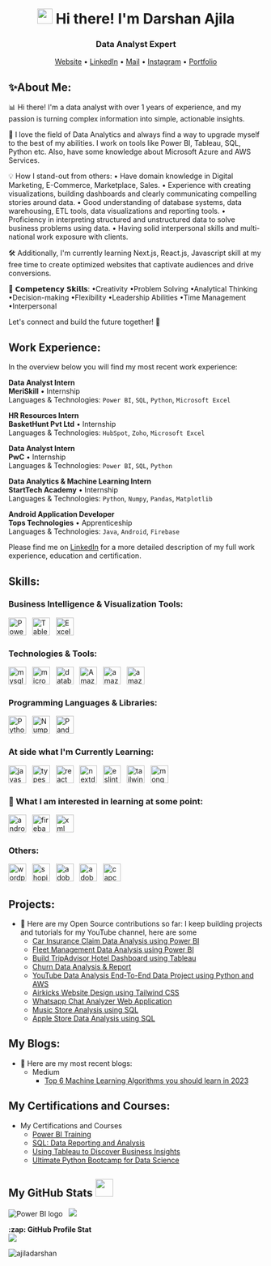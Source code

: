<!-- Heading -->
<h1 align="center"><img src = "https://raw.githubusercontent.com/MartinHeinz/MartinHeinz/master/wave.gif" width = 30px> Hi there! I'm Darshan Ajila</h1>  
<h3 align="center"> Data Analyst Expert</h3>  
<p align="center">
  <a href="https://darshanajila.vercel.app/">Website</a> •
  <a href="https://www.linkedin.com/in/darshanajila/">LinkedIn</a> •
  <a href="mailto:ajiladarshan@gmail.com">Mail</a> •
  <a href="https://www.instagram.com/darshanajila.in/">Instagram</a> •
  <a href="https://www.datascienceportfol.io/darshanajila">Portfolio</a>
</p>

<!-- About Me -->
## ✨About Me:
📊 Hi there! I'm a data analyst with over 1 years of experience, and my passion is turning complex information into simple, actionable insights.

🚀 I love the field of Data Analytics and always find a way to upgrade myself to the best of my abilities. I work on tools like Power BI, Tableau, SQL, Python etc. Also, have some knowledge about Microsoft Azure and AWS Services.

💡 How I stand-out from others:
• Have domain knowledge in Digital Marketing, E-Commerce, Marketplace, Sales.
• Experience with creating visualizations, building dashboards and clearly communicating compelling stories around data.
• Good understanding of database systems, data warehousing, ETL tools, data visualizations and reporting tools.
• Proficiency in interpreting structured and unstructured data to solve business problems using data.
• Having solid interpersonal skills and multi-national work exposure with clients.

🛠️ Additionally, I'm currently learning Next.js, React.js, Javascript skill at my free time to create optimized websites that captivate audiences and drive conversions.

🧠 𝗖𝗼𝗺𝗽𝗲𝘁𝗲𝗻𝗰𝘆 𝗦𝗸𝗶𝗹𝗹𝘀: •Creativity •Problem Solving •Analytical Thinking •Decision-making •Flexibility •Leadership Abilities •Time Management •Interpersonal

Let's connect and build the future together! 🌟


<!-- Work Experience -->
## Work Experience:
In the overview below you will find my most recent work experience:

<!--[<img align="left" height="94px" width="94px" alt="CJIB" src="https://github.com/roaldnefs/roaldnefs/blob/main/images/cjib.jpeg?raw=true"/>](https://www.cjib.nl/) -->

**Data Analyst Intern** \
**MeriSkill** • Internship \
Languages & Technologies: `Power BI`, `SQL`, `Python`, `Microsoft Excel`


<!--[<img align="left" height="94px" width="94px" alt="Warpnet" src="https://github.com/roaldnefs/roaldnefs/blob/main/images/warpnet.png?raw=true"/>](https://warpnet.nl/) -->

**HR Resources Intern** \
**BasketHunt Pvt Ltd** • Internship \
Languages & Technologies: `HubSpot`, `Zoho`, `Microsoft Excel`

**Data Analyst Intern** \
**PwC** • Internship \
Languages & Technologies: `Power BI`, `SQL`, `Python`

<!-- [<img align="left" height="94px" width="94px" alt="KPN" src="https://github.com/roaldnefs/roaldnefs/blob/main/images/kpn.jpeg?raw=true"/>](https://www.kpn.com/) -->

**Data Analytics & Machine Learning Intern** \
**StartTech Academy** • Internship \
Languages & Technologies: `Python`, `Numpy`, `Pandas`, `Matplotlib`

<!-- [<img align="left" height="94px" width="94px" alt="Dienst Uitvoering Onderwijs (DUO)" src="https://github.com/roaldnefs/roaldnefs/blob/main/images/duo.jpeg?raw=true"/>](https://duo.nl/) -->

**Android Application Developer** \
**Tops Technologies** • Apprenticeship \
Languages & Technologies: `Java`, `Android`, `Firebase`
<br/>

Please find me on [LinkedIn](https://www.linkedin.com/in/darshanajila/) for a more detailed description of my full work experience, education and certification.


## Skills:

<h3 align="left"> Business Intelligence & Visualization Tools:</h3> 
<p align="left">
  <img src="https://img.shields.io/badge/powerbi-black?style=for-the-badge&logo=Power%20BI&labelColor=black" alt="Power BI logo" title="Power Bi" height="35" />
  &nbsp;
  <img src="https://img.shields.io/badge/tableau-black?style=for-the-badge&logo=Tableau&labelColor=black" alt="Tableau logo" title="Tableau" height="35" />
  &nbsp;
  <img src="https://img.shields.io/badge/microsoftexcel-black?style=for-the-badge&logo=microsoftexcel&labelColor=black" alt="Excel logo" title="Excel" height="35" />
</p>

<h3 align="left"> Technologies & Tools:</h3> 
<p align="left">
  <img src="https://img.shields.io/badge/mysql-black?style=for-the-badge&logo=mysql&labelColor=black" alt="mysql logo" title="mysql" height="35" />
  &nbsp;
  <img src="https://img.shields.io/badge/microsoftazure-black?style=for-the-badge&logo=microsoftazure&labelColor=black" alt="microsoftazure logo" title="microsoftazure" height="35" />
  &nbsp;
  <img src="https://img.shields.io/badge/databricks-black?style=for-the-badge&logo=databricks&labelColor=black" alt="databricks logo" title="databricks" height="35" />
  &nbsp;
  <img src="https://img.shields.io/badge/amazonaws-black?style=for-the-badge&logo=amazonaws&labelColor=black" alt="Amazon AWS logo" title="Amazon AWS" height="35" />
  &nbsp;
  <img src="https://img.shields.io/badge/amazons3-black?style=for-the-badge&logo=amazons3&labelColor=black" alt="amazons3 logo" title="amazons3" height="35" />
  &nbsp;
  <img src="https://img.shields.io/badge/amazonredshift-black?style=for-the-badge&logo=amazonredshift&labelColor=black" alt="amazonredshift logo" title="amazonredshift" height="35" />
</p>

<h3 align="left"> Programming Languages & Libraries:</h3> 
<p align="left">
  <img src="https://img.shields.io/badge/python-black?style=for-the-badge&logo=python&labelColor=black" alt="Python logo" title="Python" height="35" />
  &nbsp;
  <img src="https://img.shields.io/badge/numpy-black?style=for-the-badge&logo=numpy&labelColor=black" alt="Numpy logo" title="Numpy" height="35" />
  &nbsp;
  <img src="https://img.shields.io/badge/pandas-black?style=for-the-badge&logo=pandas&labelColor=black" alt="Pandas logo" title="Pandas" height="35" />
</p>

<h3 align="left"> At side what I'm Currently Learning:</h3> 
<p align="left">
  <img src="https://img.shields.io/badge/javascript-black?style=for-the-badge&logo=javascript&labelColor=black" alt="javascript logo" title="javascript" height="35" />
  &nbsp;
  <img src="https://img.shields.io/badge/typescript-black?style=for-the-badge&logo=typescript&labelColor=black" alt="typescript logo" title="typescript" height="35" />
  &nbsp;
  <img src="https://img.shields.io/badge/react-black?style=for-the-badge&logo=react&labelColor=black" alt="react logo" title="react" height="35" />
  &nbsp;
  <img src="https://img.shields.io/badge/nextdotjs-black?style=for-the-badge&logo=nextdotjs&labelColor=black" alt="nextdotjs logo" title="nextdotjs" height="35" />
  &nbsp;
  <img src="https://img.shields.io/badge/eslint-black?style=for-the-badge&logo=eslint&labelColor=black" alt="eslint logo" title="eslint" height="35" />
  &nbsp;
  <img src="https://img.shields.io/badge/tailwindcss-black?style=for-the-badge&logo=tailwindcss&labelColor=black" alt="tailwindcss logo" title="tailwindcss" height="35" />
  &nbsp;
  <img src="https://img.shields.io/badge/mongodb-black?style=for-the-badge&logo=mongodb&labelColor=black" alt="mongodb logo" title="mongodb" height="35" />
  &nbsp;

</p>

<h3 align="left"> 👾  What I am interested in learning at some point:</h3> 
<p align="left">
  <img src="https://img.shields.io/badge/android-black?style=for-the-badge&logo=android&labelColor=black" alt="android logo" title="android" height="35" />
  &nbsp;
  <img src="https://img.shields.io/badge/firebase-black?style=for-the-badge&logo=firebase&labelColor=black" alt="firebase logo" title="firebase" height="35" />
  &nbsp;
  <img src="https://img.shields.io/badge/xml-black?style=for-the-badge&logo=xml&labelColor=black" alt="xml logo" title="xml" height="35" />
</p>

<h3 align="left"> Others:</h3> 
<p align="left">
  <img src="https://img.shields.io/badge/wordpress-black?style=for-the-badge&logo=wordpress&labelColor=black" alt="wordpress logo" title="wordpress" height="35" />
  &nbsp;
  <img src="https://img.shields.io/badge/shopify-black?style=for-the-badge&logo=shopify&labelColor=black" alt="shopify logo" title="shopify" height="35" />
  &nbsp;
  <img src="https://img.shields.io/badge/adobepremierepro-black?style=for-the-badge&logo=adobepremierepro&labelColor=black" alt="adobepremierepro logo" title="adobepremierepro" height="35" />
  &nbsp;
  <img src="https://img.shields.io/badge/adobeaftereffects-black?style=for-the-badge&logo=adobeaftereffects&labelColor=black" alt="adobeaftereffects logo" title="adobeaftereffects" height="35" />
  &nbsp;
  <img src="https://img.shields.io/badge/capcut-black?style=for-the-badge&logo=capcut&labelColor=black" alt="capcut logo" title="capcut" height="35" />
  &nbsp;
</p>

## Projects:

- 🤘 Here are my Open Source contributions so far: I keep building projects and tutorials for my YouTube channel, here are some
  - [Car Insurance Claim Data Analysis using Power BI]()
  - [Fleet Management Data Analysis using Power BI](https://github.com/AjilaDarshan/Fleet_Management_Dashboard)
  - [Build TripAdvisor Hotel Dashboard using Tableau]()
  - [Churn Data Analysis & Report]()
  - [YouTube Data Analysis End-To-End Data Project using Python and AWS]()
  - [Airkicks Website Design using Tailwind CSS](https://github.com/darshilparmar/stock-market-kafka-data-engineering-project)
  - [Whatsapp Chat Analyzer Web Application](https://github.com/AjilaDarshan/whatsappchat-analyzer)
  - [Music Store Analysis using SQL](https://github.com/AjilaDarshan/Music_Store_Data_Analysis)
  - [Apple Store Data Analysis using SQL](https://github.com/AjilaDarshan/AppleStore_DataAnalysis)


## My Blogs:
- 📝 Here are my most recent blogs:
   - Medium
     - [Top 6 Machine Learning Algorithms you should learn in 2023]()
       
## My Certifications and Courses:
- My Certifications and Courses
  - [Power BI Training]()
  - [SQL: Data Reporting and Analysis]()
  - [Using Tableau to Discover Business Insights]()
  - [Ultimate Python Bootcamp for Data Science]()

##  My GitHub Stats <img src = "https://i.pinimg.com/originals/65/c4/f4/65c4f452571be1261e9c623f7da488ac.gif" width = 35px> 
<p align="left">
  <img src="https://github-readme-streak-stats.herokuapp.com/?user=AjilaDarshan" alt="Power BI logo"/>
  &nbsp;
  <img src="https://github-readme-stats.vercel.app/api/top-langs?username=AjilaDarshan&langs_count=10&show_icons=true&locale=en&layout=compact&theme=light" />
  &nbsp;
</p>
<summary><b>:zap: GitHub Profile Stat</b></summary>
<img src="https://github-readme-stats.anuraghazra1.vercel.app/api?username=AjilaDarshan&show_icons=true" />


<p align="left"> <img src="https://komarev.com/ghpvc/?username=AjilaDarshan&label=Profile%20views&color=0e75b6&style=flat" alt="ajiladarshan" />
</p>
<!--
**AjilaDarshan/AjilaDarshan** is a ✨ _special_ ✨ repository because its `README.md` (this file) appears on your GitHub profile.

Here are some ideas to get you started:

- 🔭 I’m currently working on ...
- 🌱 I’m currently learning ...
- 👯 I’m looking to collaborate on ...
- 🤔 I’m looking for help with ...
- 💬 Ask me about ...
- 📫 How to reach me: ...
- 😄 Pronouns: ...
- ⚡ Fun fact: ...
-->
